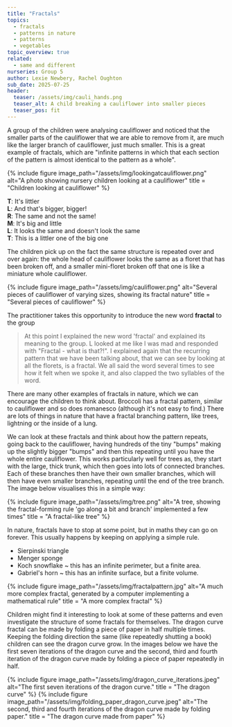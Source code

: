 ```yaml
---
title: "Fractals"
topics: 
  - fractals
  - patterns in nature
  - patterns
  - vegetables
topic_overview: true
related: 
  - same and different    
nurseries: Group 5 
author: Lexie Newbery, Rachel Oughton
sub_date: 2025-07-25
header:
  teaser: /assets/img/cauli_hands.png
  teaser_alt: A child breaking a cauliflower into smaller pieces
  teaser_pos: fit
---
```

A group of the children were analysing cauliflower and noticed that the smaller parts of the cauliflower that we are able to remove from it, are much like the larger branch of cauliflower, just much smaller. This is a great example of fractals, which are "infinite patterns in which that each section of the pattern is almost identical to the pattern as a whole".  

{% include figure image_path="/assets/img/lookingatcauliflower.png" alt="A photo showing nursery children looking at a cauliflower" title = "Children looking at cauliflower" %}


**T**: It's littler <br>
**L**: And that's bigger, bigger! <br>
**R**: The same and not the same! <br>
**M**: It's big and little <br>
**L**: It looks the same and doesn't look the same <br>
**T**: This is a littler one of the big one <br>


The children pick up on the fact the same structure is repeated over and over again: the whole head of cauliflower looks the same as a floret that has been broken off, and a smaller mini-floret broken off that one is like a miniature whole cauliflower.

{% include figure image_path="/assets/img/cauliflower.png" alt="Several pieces of cauliflower of varying sizes, showing its fractal nature" title = "Several pieces of cauliflower" %}

The practitioner takes this opportunity to introduce the new word **fractal** to the group

> At this point I explained the new word 'fractal' and explained its meaning to the group. L looked at me like I was mad and responded with "Fractal - what is that?!". I explained again that the recurring pattern that we have been talking about, that we can see by looking at all the florets, is a fractal. We all said the word several times to see how it felt when we spoke it, and also clapped the two syllables of the word.


There are many other examples of fractals in nature, which we can encourage the children to think about. Broccoli has a fractal pattern, similar to cauliflower and so does romanesco (although it's not easy to find.) There are lots of things in nature that have a fractal branching pattern, like trees, lightning or the inside of a lung.

We can look at these fractals and think about how the pattern repeats, going back to the cauliflower, having hundreds of the tiny "bumps" making up the slightly bigger "bumps" and then this repeating until you have the whole entire cauliflower. This works particularly well for trees as, they start with the large, thick trunk, which then goes into lots of connected branches. Each of these branches then have their own smaller branches, which will then have even smaller branches, repeating until the end of the tree branch. The image below visualises this in a simple way: 


{% include figure image_path="/assets/img/tree.png" alt="A tree, showing the fractal-forming rule 'go along a bit and branch' implemented a few times" title = "A fractal-like tree" %}


In nature, fractals have to stop at some point, but in maths they can go on forever. This usually happens by keeping on applying a simple rule.   

- Sierpinski triangle                                      
- Menger sponge                           
- Koch snowflake ~ this has an infinite perimeter, but a finite area.
- Gabriel's horn ~ this has an infinite surface, but a finite volume. 

{% include figure image_path="/assets/img/fractalpattern.jpg" alt="A much more complex fractal, generated by a computer implementing a mathematical rule" title = "A more complex fractal" %}

Children might find it interesting to look at some of these patterns and even investigate the structure of some fractals for themselves. The dragon curve fractal can be made by folding a piece of paper in half multiple times. Keeping the folding direction the same (like repeatedly shutting a book) children can see the dragon curve grow. In the images below we have the first seven iterations of the dragon curve and the second, third and fourth iteration of the dragon curve made by folding a piece of paper repeatedly in half.

{% include figure image_path="/assets/img/dragon_curve_iterations.jpeg" alt="The first seven iterations of the dragon curve." title = "The dragon curve" %}
{% include figure image_path="/assets/img/folding_paper_dragon_curve.jpeg" alt="The second, third and fourth iterations of the dragon curve made by folding paper." title = "The dragon curve made from paper" %}
